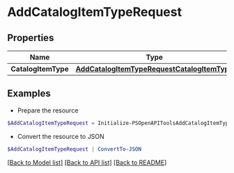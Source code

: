 # AddCatalogItemTypeRequest
## Properties

Name | Type | Description | Notes
------------ | ------------- | ------------- | -------------
**CatalogItemType** | [**AddCatalogItemTypeRequestCatalogItemType**](AddCatalogItemTypeRequestCatalogItemType.md) |  | [optional] 

## Examples

- Prepare the resource
```powershell
$AddCatalogItemTypeRequest = Initialize-PSOpenAPIToolsAddCatalogItemTypeRequest  -CatalogItemType null
```

- Convert the resource to JSON
```powershell
$AddCatalogItemTypeRequest | ConvertTo-JSON
```

[[Back to Model list]](../README.md#documentation-for-models) [[Back to API list]](../README.md#documentation-for-api-endpoints) [[Back to README]](../README.md)

